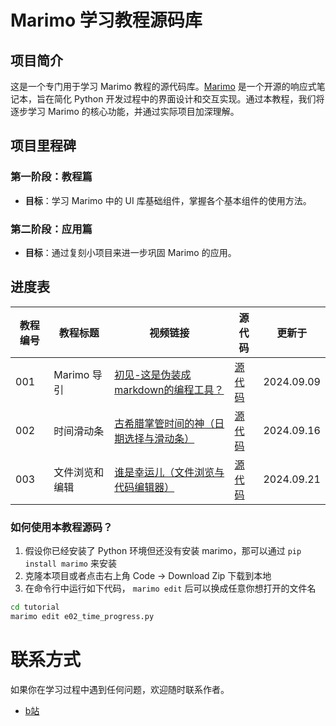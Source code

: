 # Marimo 学习教程源码库

## 项目简介

这是一个专门用于学习 Marimo 教程的源代码库。[Marimo](https://github.com/marimo-team/marimo) 是一个开源的响应式笔记本，旨在简化 Python 开发过程中的界面设计和交互实现。通过本教程，我们将逐步学习 Marimo 的核心功能，并通过实际项目加深理解。

## 项目里程碑

### 第一阶段：教程篇
- **目标**：学习 Marimo 中的 UI 库基础组件，掌握各个基本组件的使用方法。

### 第二阶段：应用篇
- **目标**：通过复刻小项目来进一步巩固 Marimo 的应用。

## 进度表

| 教程编号 | 教程标题           | 视频链接                         | 源代码          | 更新于 |
|----------|------------------|--------------------------------|----------------|-----------|
| 001      | Marimo 导引      | [初见-这是伪装成markdown的编程工具？](https://www.bilibili.com/video/BV1eMpqekEAf) | [源代码](./tutorial/e01_first_guide.py) | 2024.09.09 |
| 002      | 时间滑动条       | [古希腊掌管时间的神（日期选择与滑动条）](https://www.bilibili.com/video/BV1jrtseFEXQ) | [源代码](./tutorial/e02_time_progress.py) | 2024.09.16 |
| 003      | 文件浏览和编辑    | [谁是幸运儿（文件浏览与代码编辑器）](https://www.bilibili.com/video/BV19Rt6evEhU) | [源代码](./tutorial/e03_random_file.py) | 2024.09.21 |

### 如何使用本教程源码？

1. 假设你已经安装了 Python 环境但还没有安装 marimo，那可以通过 `pip install marimo` 来安装
2. 克隆本项目或者点击右上角 Code -> Download Zip 下载到本地
3. 在命令行中运行如下代码， `marimo edit` 后可以换成任意你想打开的文件名
```bash
cd tutorial
marimo edit e02_time_progress.py
```

# 联系方式

如果你在学习过程中遇到任何问题，欢迎随时联系作者。
- [b站](https://space.bilibili.com/497412)